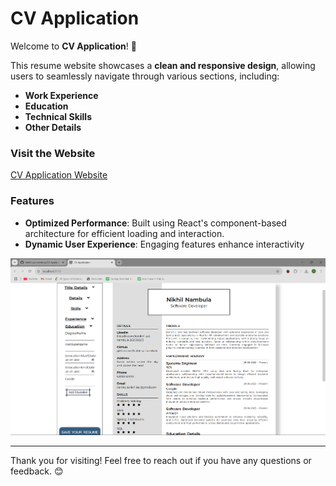 # CV Application

Welcome to **CV Application**! 🌟

This resume website showcases a **clean and responsive design**, allowing users to seamlessly navigate through various sections, including:

- **Work Experience**
- **Education**
- **Technical Skills**
- **Other Details**

### Visit the Website

[CV Application Website](https://nikhil-sai-nambula.github.io/CV-Application/)

### Features

- **Optimized Performance**: Built using React's component-based architecture for efficient loading and interaction.
- **Dynamic User Experience**: Engaging features enhance interactivity

![Screenshot of CV Application](image.png)

---

Thank you for visiting! Feel free to reach out if you have any questions or feedback. 😊
